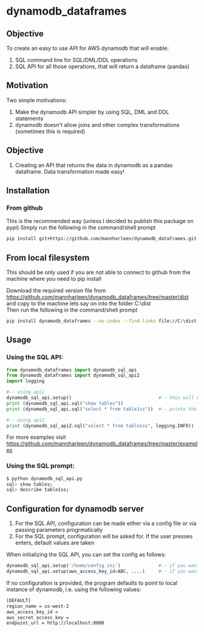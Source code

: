 # dynamodb_dataframes

## Objective

To create an easy to use API for AWS dynamodb that will enable:
1. SQL command line for SQL/DML/DDL operations  
2. SQL API for all those operations, that will return a dataframe (pandas)

## Motivation

Two simple motivations:
1. Make the dynamodb API simpler by using SQL, DML and DDL statements
2. dynamodb doesn't allow joins and other complex transformations (sometimes this is required)

## Objective

1. Creating an API that returns the data in dynamodb as a pandas dataframe. Data transformation made easy!

## Installation

### From github

This is the recommended way (unless I decided to publish this package on pypi)
Simply run the following in the command/shell prompt
```sh
pip install git+https://github.com/mannharleen/dynamodb_dataframes.git
```

## From local filesystem

This should be only used if you are not able to connect to github from the machine where you need to pip install

Download the required version file from https://github.com/mannharleen/dynamodb_dataframes/tree/master/dist and copy to the machine lets say on into the folder C:\dist\
Then run the following in the command/shell prompt
```sh
pip install dynamodb_dataframes --no-index --find-links file://C:\dist
```

## Usage

### Using the SQL API:

```python
from dynamodb_dataframes import dynamodb_sql_api
from dynamodb_dataframes import dynamodb_sql_api2
import logging

#-- using api1
dynamodb_sql_api.setup()                                #-- this will use default config, see below section on custom config
print (dynamodb_sql_api.sql("show tables"))
print (dynamodb_sql_api.sql("select * from table1ss"))  #-- prints the returned pandas dataframe

#-- using api2
print (dynamodb_sql_api2.sql("select * from table1ss", logging.INFO))      #-- prints the returned pandas dataframe and sets the logging level
```
For more examples visit https://github.com/mannharleen/dynamodb_dataframes/tree/master/examples

### Using the SQL prompt:

```sh
$ python dynamodb_sql_api.py
sql> show tables;
sql> describe table1ss;
```

## Configuration for dynamodb server

1. For the SQL API, configuration can be made either via a config file or via passing parameters progrmatically
2. For the SQL prompt, configuration will be asked for. If the user presses enters, default values are taken

When initializing the SQL API, you can set the config as follows:
```python
dynamodb_sql_api.setup('/home/config.ini')              #-- if you want to specify location of config file
dynamodb_sql_api.setup(aws_access_key_id=ABC, ....)     #-- if you want to specify config as paramters
```

If no configuration is provided, the program defaults to point to local instance of dynamodb, i.e. using the following values:
```bash
[DEFAULT]
region_name = us-west-2
aws_access_key_id =  
aws_secret_access_key =  
endpoint_url = http://localhost:8000
```
